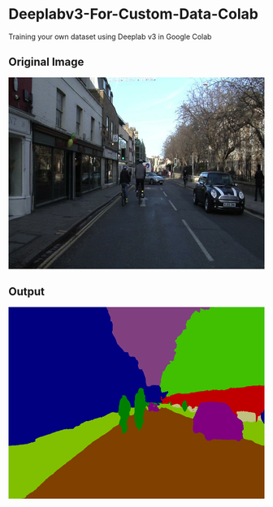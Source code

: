 # Deeplabv3-For-Custom-Data-Colab
Training your own dataset using Deeplab v3 in Google Colab







## Original Image




<img src="000001_image.png" >











## Output
<img src="000001_prediction.png">
